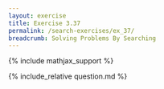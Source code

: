 ```yaml
---
layout: exercise
title: Exercise 3.37
permalink: /search-exercises/ex_37/
breadcrumb: Solving Problems By Searching
---
```


{% include mathjax_support %}

<div><i class="arrow-up loader" data-chapter="search-exercises" data-exercise="ex_37" data-rating="0"></i></div>
{% include_relative question.md %}
